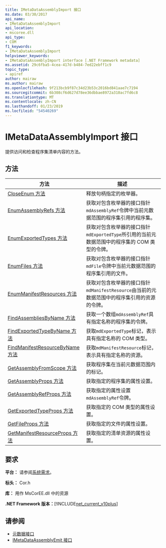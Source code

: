 ```yaml
---
title: IMetaDataAssemblyImport 接口
ms.date: 03/30/2017
api_name:
- IMetaDataAssemblyImport
api_location:
- mscoree.dll
api_type:
- COM
f1_keywords:
- IMetaDataAssemblyImport
helpviewer_keywords:
- IMetaDataAssemblyImport interface [.NET Framework metadata]
ms.assetid: 29c6fba5-4cea-417d-b484-7ed22ebff1c9
topic_type:
- apiref
author: mairaw
ms.author: mairaw
ms.openlocfilehash: 9f213bcb9f87c34d23b53c2016bd841aae7c7194
ms.sourcegitcommit: 6b308cf6d627d78ee36dbbae8972a310ac7fd6c8
ms.translationtype: MT
ms.contentlocale: zh-CN
ms.lasthandoff: 01/23/2019
ms.locfileid: "54540269"
---
```

# <a name="imetadataassemblyimport-interface"></a>IMetaDataAssemblyImport 接口
提供访问和检查程序集清单内容的方法。  
  
## <a name="methods"></a>方法  
  
|方法|描述|  
|------------|-----------------|  
|[CloseEnum 方法](../../../../docs/framework/unmanaged-api/metadata/imetadataassemblyimport-closeenum-method.md)|释放句柄指定的枚举器。|  
|[EnumAssemblyRefs 方法](../../../../docs/framework/unmanaged-api/metadata/imetadataassemblyimport-enumassemblyrefs-method.md)|获取对包含枚举器的接口指针`mdAssemblyRef`令牌中当前元数据范围的程序集引用的程序集。|  
|[EnumExportedTypes 方法](../../../../docs/framework/unmanaged-api/metadata/imetadataassemblyimport-enumexportedtypes-method.md)|获取对包含枚举器的接口指针`mdExportedType`所引用的当前元数据范围中的程序集的 COM 类型的令牌。|  
|[EnumFiles 方法](../../../../docs/framework/unmanaged-api/metadata/imetadataassemblyimport-enumfiles-method.md)|获取对包含枚举器的接口指针`mdFile`令牌中当前元数据范围的程序集引用的文件。|  
|[EnumManifestResources 方法](../../../../docs/framework/unmanaged-api/metadata/imetadataassemblyimport-enummanifestresources-method.md)|获取对包含枚举器的接口指针`mdManifestResource`由当前的元数据范围中的程序集引用的资源的令牌。|  
|[FindAssembliesByName 方法](../../../../docs/framework/unmanaged-api/metadata/imetadataassemblyimport-findassembliesbyname-method.md)|获取一个数组`mdAssemblyRef`具有指定名称的程序集的令牌。|  
|[FindExportedTypeByName 方法](../../../../docs/framework/unmanaged-api/metadata/imetadataassemblyimport-findexportedtypebyname-method.md)|获取`mdExportedType`标记，表示具有指定名称的 COM 类型。|  
|[FindManifestResourceByName 方法](../../../../docs/framework/unmanaged-api/metadata/imetadataassemblyimport-findmanifestresourcebyname-method.md)|获取`mdManifestResource`标记，表示具有指定名称的资源。|  
|[GetAssemblyFromScope 方法](../../../../docs/framework/unmanaged-api/metadata/imetadataassemblyimport-getassemblyfromscope-method.md)|获取程序集在当前元数据范围内的标记。|  
|[GetAssemblyProps 方法](../../../../docs/framework/unmanaged-api/metadata/imetadataassemblyimport-getassemblyprops-method.md)|获取指定的程序集的属性设置。|  
|[GetAssemblyRefProps 方法](../../../../docs/framework/unmanaged-api/metadata/imetadataassemblyimport-getassemblyrefprops-method.md)|获取指定的属性设置`mdAssemblyRef`令牌。|  
|[GetExportedTypeProps 方法](../../../../docs/framework/unmanaged-api/metadata/imetadataassemblyimport-getexportedtypeprops-method.md)|获取指定的 COM 类型的属性设置。|  
|[GetFileProps 方法](../../../../docs/framework/unmanaged-api/metadata/imetadataassemblyimport-getfileprops-method.md)|获取指定的文件的属性设置。|  
|[GetManifestResourceProps 方法](../../../../docs/framework/unmanaged-api/metadata/imetadataassemblyimport-getmanifestresourceprops-method.md)|获取指定的清单资源的属性设置。|  
  
## <a name="requirements"></a>要求  
 **平台：** 请参阅[系统需求](../../../../docs/framework/get-started/system-requirements.md)。  
  
 **标头：** Cor.h  
  
 **库：** 用作 MsCorEE.dll 中的资源  
  
 **.NET Framework 版本：**[!INCLUDE[net_current_v10plus](../../../../includes/net-current-v10plus-md.md)]  
  
## <a name="see-also"></a>请参阅
- [元数据接口](../../../../docs/framework/unmanaged-api/metadata/metadata-interfaces.md)
- [IMetaDataAssemblyEmit 接口](../../../../docs/framework/unmanaged-api/metadata/imetadataassemblyemit-interface.md)
